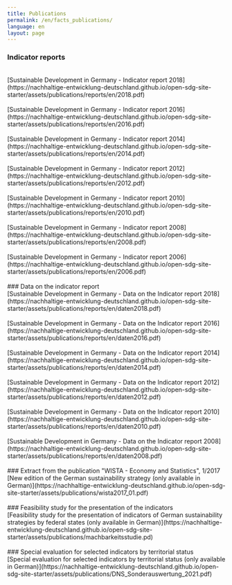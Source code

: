 ```yaml
---
title: Publications
permalink: /en/facts_publications/
language: en
layout: page
---
```


### Indicator reports
<br>
[Sustainable Development in Germany - Indicator report  2018](https://nachhaltige-entwicklung-deutschland.github.io/open-sdg-site-starter/assets/publications/reports/en/2018.pdf)
<br><br>
[Sustainable Development in Germany - Indicator report  2016](https://nachhaltige-entwicklung-deutschland.github.io/open-sdg-site-starter/assets/publications/reports/en/2016.pdf)
<br><br>
[Sustainable Development in Germany - Indicator report  2014](https://nachhaltige-entwicklung-deutschland.github.io/open-sdg-site-starter/assets/publications/reports/en/2014.pdf)
<br><br>
[Sustainable Development in Germany - Indicator report  2012](https://nachhaltige-entwicklung-deutschland.github.io/open-sdg-site-starter/assets/publications/reports/en/2012.pdf)
<br><br>
[Sustainable Development in Germany - Indicator report  2010](https://nachhaltige-entwicklung-deutschland.github.io/open-sdg-site-starter/assets/publications/reports/en/2010.pdf)
<br><br>
[Sustainable Development in Germany - Indicator report  2008](https://nachhaltige-entwicklung-deutschland.github.io/open-sdg-site-starter/assets/publications/reports/en/2008.pdf)
<br><br>
[Sustainable Development in Germany - Indicator report  2006](https://nachhaltige-entwicklung-deutschland.github.io/open-sdg-site-starter/assets/publications/reports/en/2006.pdf)
<br><br>
### Data on the indicator report
<br>
[Sustainable Development in Germany - Data on the Indicator report 2018](https://nachhaltige-entwicklung-deutschland.github.io/open-sdg-site-starter/assets/publications/reports/en/daten2018.pdf)
<br><br>
[Sustainable Development in Germany - Data on the Indicator report 2016](https://nachhaltige-entwicklung-deutschland.github.io/open-sdg-site-starter/assets/publications/reports/en/daten2016.pdf)
<br><br>
[Sustainable Development in Germany - Data on the Indicator report 2014](https://nachhaltige-entwicklung-deutschland.github.io/open-sdg-site-starter/assets/publications/reports/en/daten2014.pdf)
<br><br>
[Sustainable Development in Germany - Data on the Indicator report 2012](https://nachhaltige-entwicklung-deutschland.github.io/open-sdg-site-starter/assets/publications/reports/en/daten2012.pdf)
<br><br>
[Sustainable Development in Germany - Data on the Indicator report 2010](https://nachhaltige-entwicklung-deutschland.github.io/open-sdg-site-starter/assets/publications/reports/en/daten2010.pdf)
<br><br>
[Sustainable Development in Germany - Data on the Indicator report 2008](https://nachhaltige-entwicklung-deutschland.github.io/open-sdg-site-starter/assets/publications/reports/en/daten2008.pdf)
<br><br>
### Extract from the publication "WISTA - Economy and Statistics", 1/2017
<br>
[New edition of the German sustainability strategy (only available in German)](https://nachhaltige-entwicklung-deutschland.github.io/open-sdg-site-starter/assets/publications/wista2017_01.pdf)
<br><br>
### Feasibility study for the presentation of the indicators
<br>
[Feasibility study for the presentation of indicators of German sustainability strategies by federal states (only available in German)](https://nachhaltige-entwicklung-deutschland.github.io/open-sdg-site-starter/assets/publications/machbarkeitsstudie.pd)
<br><br>
### Special evaluation for selected indicators by territorial status
<br>
[Special evaluation for selected indicators by territorial status (only available in German)](https://nachhaltige-entwicklung-deutschland.github.io/open-sdg-site-starter/assets/publications/DNS_Sonderauswertung_2021.pdf)
